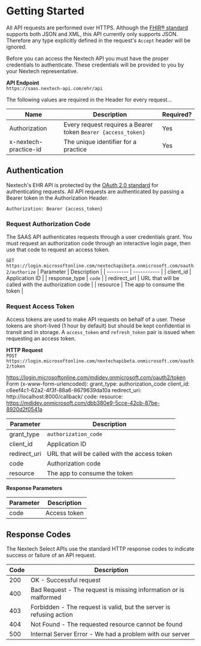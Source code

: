 # Getting Started #

All API requests are performed over HTTPS. Although the [FHIR® standard](https://www.hl7.org/fhir/index.html) supports both JSON and XML, this API currently only supports JSON.  Therefore any type explicitly defined in the request's `Accept` header will be ignored.

Before you can access the Nextech API you must have the proper credentials to authenticate. These credentials will be provided to you by your Nextech representative.  


**API Endpoint**  
`https://saas.nextech-api.com/ehr/api`

The following values are required in the Header for every request...

| Name | Description | Required? |
| ---- | ----------- | --------- |
| Authorization | Every request requires a Bearer token `Bearer {access_token}` | Yes |
| x-nextech-practice-id | The unique identifier for a practice | Yes |

## Authentication ##

Nextech's EHR API is protected by the [OAuth 2.0 standard](https://oauth.net/2/) for authenticating requests.  All API requests are authenticated by passing a Bearer token in the Authorization Header.

```Authorization: Bearer {access_token}```

### Request Authorization Code ###
The SAAS API authenticates requests through a user credentials grant. You must request an authorization code through an interactive login page, then use that code to request an access token.

`GET https://login.microsoftonline.com/nextechapibeta.onmicrosoft.com/oauth2/authorize`
| Parameter | Description |
| --------- | ----------- |
| client_id | Application ID |
| response_type | `code` |
| redirect_url | URL that will be called with the authorization code |
| resource | The app to consume the token |

### Request Access Token ###
Access tokens are used to make API requests on behalf of a user. These tokens are short-lived (1 hour by default) but should be kept confidential in transit and in storage. A `access_token` and `refresh_token` pair is issued when requesting an access token.

**HTTP Request**  
`POST https://login.microsoftonline.com/nextechapibeta.onmicrosoft.com/oauth2/token`

https://login.microsoftonline.com/mdidev.onmicrosoft.com/oauth2/token
Form (x-www-form-urlencoded):
   grant_type: authorization_code
   client_id: c6eef4c1-62a2-4f3f-88a6-8679639da10a
   redirect_uri: http://localhost:8000/callback/
   code: <authorization code>
   resource: https://mdidev.onmicrosoft.com/dbb380e9-5cce-42cb-87be-8920d2f0541a

| Parameter | Description |
| --------- | ----------- |
| grant_type | `authorization_code`
| client_id | Application ID |
| redirect_uri | URL that will be called with the access token |
| code | Authorization code |
| resource | The app to consume the token |

**Response Parameters**

| Parameter | Description |
| --------- | ----------- |
| code | Access token |

## Response Codes ##

The Nextech Select APIs use the standard HTTP response codes to indicate success or failure of an API request.

| Code | Description |
| ---- | ----------- |
| 200 | OK - Successful request |
| 400 | Bad Request - The request is missing information or is malformed |
| 403 | Forbidden - The request is valid, but the server is refusing action |
| 404 | Not Found - The requested resource cannot be found |
| 500 | Internal Server Error - We had a problem with our server |
